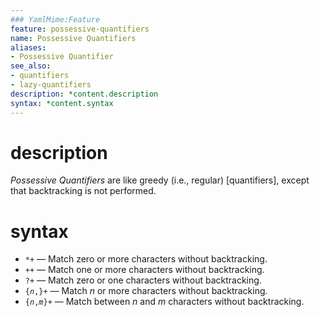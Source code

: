 ```yaml
---
### YamlMime:Feature
feature: possessive-quantifiers
name: Possessive Quantifiers
aliases:
- Possessive Quantifier
see_also:
- quantifiers
- lazy-quantifiers
description: *content.description
syntax: *content.syntax
---
```

# description
<dfn>Possessive Quantifiers</dfn> are like greedy (i.e., regular) [quantifiers], except that backtracking is not performed.

# syntax
- `*+` &mdash; Match zero or more characters without backtracking.
- `++` &mdash; Match one or more characters without backtracking.
- `?+` &mdash; Match zero or one characters without backtracking.
- <code>{<em>n</em>,}+</code> &mdash; Match _n_ or more characters without backtracking.
- <code>{<em>n</em>,<em>m</em>}+</code> &mdash; Match between _n_ and _m_ characters without backtracking.